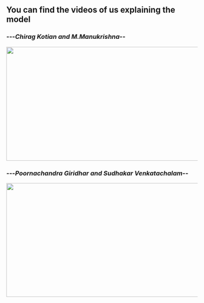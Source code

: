 ## You can find the videos of us explaining the model

### ---_Chirag Kotian and M.Manukrishna_--

[<img src="https://img.youtube.com/vi/xdkVECksw6o/maxresdefault.jpg" width="600" height="300"
/>](https://www.youtube.com/watch?v=xdkVECksw6o)

### ---_Poornachandra Giridhar and Sudhakar Venkatachalam_--

[<img src="https://github.com/ChiragKotian/MATLAB_SIMULINK_ANC/assets/143694803/f173c2eb-53a6-45fe-8246-a61bd55ae2dc" width="600" height="300"
/>](https://www.youtube.com/watch?v=coY9dYk_Bcc)

